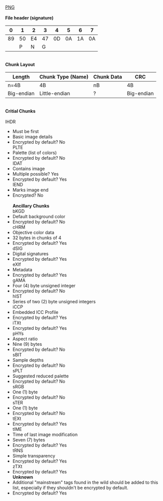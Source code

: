 [PNG](https://en.wikipedia.org/wiki/Portable_Network_Graphics)\
\
**File header (signature)**

| 0 | 1 | 2 | 3 | 4 | 5 | 6 | 7 |
| --- | --- | --- | --- | --- | --- | --- | --- |
| 89 | 50 | E4 | 47 | 0D | 0A | 1A | 0A |
| | P | N | G | | | | |

\
**Chunk Layout**

| Length | Chunk Type (Name) | Chunk Data | CRC |
| --- | --- | --- | --- |
| n=4B | 4B | nB | 4B |
| Big-endian | Little-endian | ? | Big-endian |

\
**Critial Chunks**\
\
IHDR
* Must be first
* Basic image details
* Encrypted by default? No
\
PLTE
* Palette (list of colors)
* Encrypted by default? No
\
IDAT
* Contains image
* Multiple possible? Yes
* Encrypted by default? Yes
\
IEND
* Marks image end
* Encrypted? No
\
\
**Ancillary Chunks**
\
bKGD
* Default background color
* Encrypted by default? No
\
cHRM
* Objective color data
* 32 bytes in chunks of 4
* Encrypted by default? Yes
\
dSIG
* Digital signatures
* Encrypted by default? Yes
\
eXIf
* Metadata
* Encrypted by default? Yes
\
gAMA
* Four (4) byte unsigned integer
* Encrypted by default? No
\
hIST
* Series of two (2) byte unsigned integers
\
iCCP
* Embedded ICC Profile
* Encrypted by default? Yes
\
iTXt
* Encrypted by default? Yes
\
pHYs
* Aspect ratio
* Nine (9) bytes
* Encrypted by default? No
\
sBIT
* Sample depths
* Encrypted by default? No
\
sPLT
* Suggested reduced palette
* Encrypted by default? No
\
sRGB
* One (1) byte
* Encrypted by default? No
\
sTER
* One (1) byte
* Encrypted by default? No
\
tEXt
* Encrypted by default? Yes
\
tIME
* Time of last image modification
* Seven (7) bytes
* Encrypted by default? Yes
\
tRNS
* Simple transparency
* Encrypted by default? Yes
\
zTXt
* Encrypted by default? Yes
\
**Unknown**
* Additional "mainstream" tags found in the wild should be added to this list, especially if they shouldn't be encrypted by default.
* Encrypted by default? Yes
